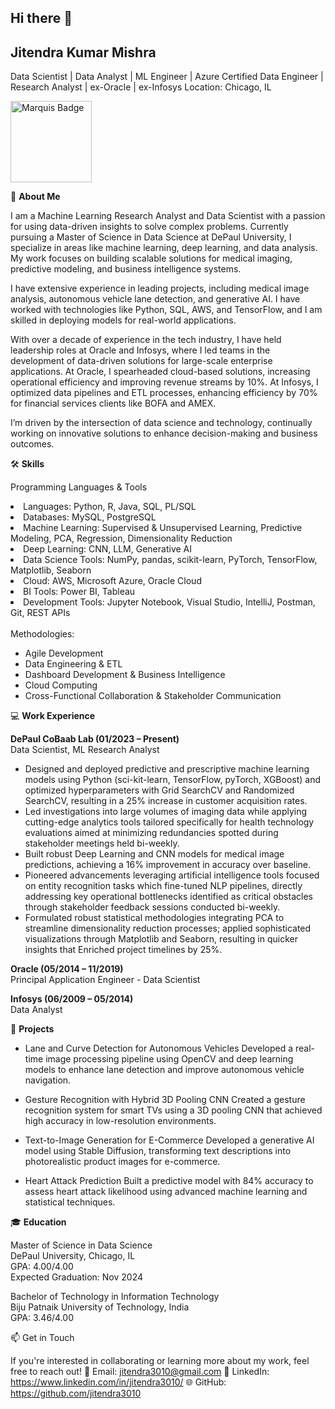 ## Hi there 👋

## Jitendra Kumar Mishra

Data Scientist | Data Analyst | ML Engineer | Azure Certified Data Engineer | Research Analyst | ex-Oracle | ex-Infosys
Location: Chicago, IL

<img decoding="async" src="https://badges.marquiswhoswho.com/Badge/honoredlistee/005516c1f6da49f38b5afc8ddd9b029f86279c6ea48247519378eb787ccfd024" alt="Marquis Badge" width="130px" height="130px">

👋 **About Me**

I am a Machine Learning Research Analyst and Data Scientist with a passion for using data-driven insights to solve complex problems. Currently pursuing a Master of Science in Data Science at DePaul University, I specialize in areas like machine learning, deep learning, and data analysis. My work focuses on building scalable solutions for medical imaging, predictive modeling, and business intelligence systems.

I have extensive experience in leading projects, including medical image analysis, autonomous vehicle lane detection, and generative AI. I have worked with technologies like Python, SQL, AWS, and TensorFlow, and I am skilled in deploying models for real-world applications.

With over a decade of experience in the tech industry, I have held leadership roles at Oracle and Infosys, where I led teams in the development of data-driven solutions for large-scale enterprise applications. At Oracle, I spearheaded cloud-based solutions, increasing operational efficiency and improving revenue streams by 10%. At Infosys, I optimized data pipelines and ETL processes, enhancing efficiency by 70% for financial services clients like BOFA and AMEX.

I’m driven by the intersection of data science and technology, continually working on innovative solutions to enhance decision-making and business outcomes.



🛠️ **Skills**

Programming Languages & Tools
<li>Languages: Python, R, Java, SQL, PL/SQL</li>
<li>Databases: MySQL, PostgreSQL</li>
<li>Machine Learning: Supervised & Unsupervised Learning, Predictive Modeling, PCA, Regression, Dimensionality Reduction</li>
<li>Deep Learning: CNN, LLM, Generative AI</li>
<li>Data Science Tools: NumPy, pandas, scikit-learn, PyTorch, TensorFlow, Matplotlib, Seaborn</li>
<li>Cloud: AWS, Microsoft Azure, Oracle Cloud</li>
<li>BI Tools: Power BI, Tableau</li>
<li>Development Tools: Jupyter Notebook, Visual Studio, IntelliJ, Postman, Git, REST APIs</li><br>
Methodologies:

- Agile Development
- Data Engineering & ETL
- Dashboard Development & Business Intelligence
- Cloud Computing
- Cross-Functional Collaboration & Stakeholder Communication
  

💻 **Work Experience**

**DePaul CoBaab Lab (01/2023 – Present)**<br>
Data Scientist, ML Research Analyst

- Designed and deployed predictive and prescriptive machine learning models using Python (sci-kit-learn, TensorFlow, pyTorch, XGBoost) and optimized hyperparameters with Grid SearchCV and Randomized SearchCV, resulting in a 25% increase in customer acquisition rates.
- Led investigations into large volumes of imaging data while applying cutting-edge analytics tools tailored specifically for health technology evaluations aimed at minimizing redundancies spotted during stakeholder meetings held bi-weekly.
- Built robust Deep Learning and CNN models for medical image predictions, achieving a 16% improvement in accuracy over baseline.
- Pioneered advancements leveraging artificial intelligence tools focused on entity recognition tasks which fine-tuned NLP pipelines, directly addressing key operational bottlenecks identified as critical obstacles through stakeholder feedback sessions conducted bi-weekly.
- Formulated robust statistical methodologies integrating PCA to streamline dimensionality reduction processes; applied sophisticated visualizations through Matplotlib and Seaborn, resulting in quicker insights that Enriched project timelines by 25%.

**Oracle (05/2014 – 11/2019)**<br>
Principal Application Engineer - Data Scientist

**Infosys (06/2009 – 05/2014)**<br>
Data Analyst


🚀 **Projects**

- Lane and Curve Detection for Autonomous Vehicles
Developed a real-time image processing pipeline using OpenCV and deep learning models to enhance lane detection and improve autonomous vehicle navigation.

- Gesture Recognition with Hybrid 3D Pooling CNN
Created a gesture recognition system for smart TVs using a 3D pooling CNN that achieved high accuracy in low-resolution environments.

- Text-to-Image Generation for E-Commerce
Developed a generative AI model using Stable Diffusion, transforming text descriptions into photorealistic product images for e-commerce.

- Heart Attack Prediction
Built a predictive model with 84% accuracy to assess heart attack likelihood using advanced machine learning and statistical techniques.

🎓 **Education**

Master of Science in Data Science<br>
DePaul University, Chicago, IL<br>
GPA: 4.00/4.00<br>
Expected Graduation: Nov 2024<br>

Bachelor of Technology in Information Technology<br>
Biju Patnaik University of Technology, India<br>
GPA: 3.46/4.00<br>

📫 Get in Touch

If you're interested in collaborating or learning more about my work, feel free to reach out!
📧 Email: jitendra3010@gmail.com
💼 LinkedIn: https://www.linkedin.com/in/jitendra3010/
🌐 GitHub: https://github.com/jitendra3010
